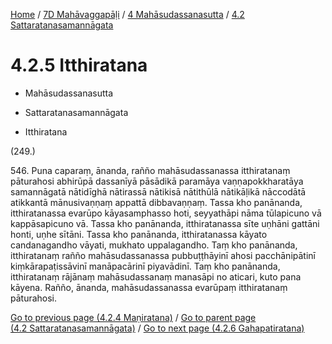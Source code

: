 
[Home](/) / [7D Mahāvaggapāḷi](../../../7D.md) / [4 Mahāsudassanasutta](../../4.md) / [4.2 Sattaratanasamannāgata](../4.2.md)

# 4.2.5 Itthiratana

* Mahāsudassanasutta

* Sattaratanasamannāgata

* Itthiratana

(249.)

546\. Puna caparaṃ, ānanda, rañño mahāsudassanassa itthiratanaṃ pāturahosi abhirūpā dassanīyā pāsādikā paramāya vaṇṇapokkharatāya samannāgatā nātidīghā nātirassā nātikisā nātithūlā nātikāḷikā nāccodātā atikkantā mānusivaṇṇaṃ appattā dibbavaṇṇaṃ. Tassa kho panānanda, itthiratanassa evarūpo kāyasamphasso hoti, seyyathāpi nāma tūlapicuno vā kappāsapicuno vā. Tassa kho panānanda, itthiratanassa sīte uṇhāni gattāni honti, uṇhe sītāni. Tassa kho panānanda, itthiratanassa kāyato candanagandho vāyati, mukhato uppalagandho. Taṃ kho panānanda, itthiratanaṃ rañño mahāsudassanassa pubbuṭṭhāyinī ahosi pacchānipātinī kiṃkārapaṭissāvinī manāpacārinī piyavādinī. Taṃ kho panānanda, itthiratanaṃ rājānaṃ mahāsudassanaṃ manasāpi no aticari, kuto pana kāyena. Rañño, ānanda, mahāsudassanassa evarūpaṃ itthiratanaṃ pāturahosi.

[Go to previous page (4.2.4 Maṇiratana)](4.2.4.md) / [Go to parent page (4.2 Sattaratanasamannāgata)](../4.2.md) / [Go to next page (4.2.6 Gahapatiratana)](4.2.6.md)


